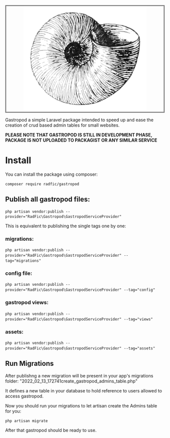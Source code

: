<div style="width:100%;text-align:center;border:3px solid grey;"><img src="/resources/assets/img/gastropod.jpg" title="gastropod"></div>

Gastropod a simple Laravel package intended to speed up and ease the creation of crud based admin tables for small websites.

**PLEASE NOTE THAT GASTROPOD IS STILL IN DEVELOPMENT PHASE, PACKAGE IS NOT UPLOADED TO PACKAGIST OR ANY SIMILAR SERVICE**


# Install
You can install the package using composer:
```
composer require radfic/gastropod
```

## Publish all gastropod files:
```
php artisan vendor:publish --provider="RadFic\Gastropod\GastropodServiceProvider"
```
This is equivalent to publishing the single tags one by one:
### migrations:
```php artisan vendor:publish --provider="RadFic\Gastropod\GastropodServiceProvider" --tag="migrations"```
### config file:
```php artisan vendor:publish --provider="RadFic\Gastropod\GastropodServiceProvider" --tag="config"```
### gastropod views:
```php artisan vendor:publish --provider="RadFic\Gastropod\GastropodServiceProvider" --tag="views"```
### assets:
```php artisan vendor:publish --provider="RadFic\Gastropod\GastropodServiceProvider" --tag="assets"```


## Run Migrations
After publishng a new migration will be present in your app's migrations folder: "2022_02_13_172741create_gastropod_admins_table.php"

It defines a new table in your database to hold reference to users allowed to access gastropod.

Now you should run your migrations to let artisan create the Admins table for you:
```
php artisan migrate
```

After that gastropod should be ready to use.
